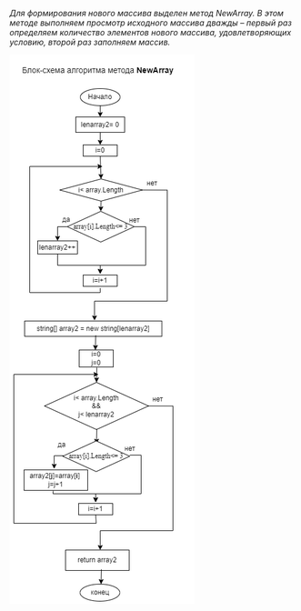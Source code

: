*Для формирования нового массива выделен метод NewArray. В этом методе выполняем просмотр исходного массива дважды – первый раз определяем количество элементов нового массива, удовлетворяющих условию, второй раз заполняем массив.* 

![Блок-схема ](diagram.png)
